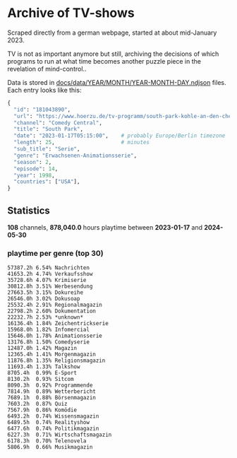 # Archive of TV-shows

Scraped directly from a german webpage, started at about mid-January 2023.

TV is not as important anymore but still, archiving the decisions of which programs to run at what time
becomes another puzzle piece in the revelation of mind-control.. 

Data is stored in [docs/data/YEAR/MONTH/YEAR-MONTH-DAY.ndjson](docs/data/) files. 
Each entry looks like this:

```python
{
  "id": "181043890", 
  "url": "https://www.hoerzu.de/tv-programm/south-park-kohle-an-den-chefkoch/bid_181043890/", 
  "channel": "Comedy Central", 
  "title": "South Park", 
  "date": "2023-01-17T05:15:00",    # probably Europe/Berlin timezone 
  "length": 25,                     # minutes 
  "sub_title": "Serie", 
  "genre": "Erwachsenen-Animationsserie", 
  "season": 2, 
  "episode": 14, 
  "year": 1998, 
  "countries": ["USA"],
}
```

## Statistics

**108** channels, **878,040.0** hours playtime between **2023-01-17** and **2024-05-30**


### playtime per genre (top 30)

    57387.2h 6.54% Nachrichten
    41653.2h 4.74% Verkaufsshow
    35728.6h 4.07% Krimiserie
    30812.8h 3.51% Werbesendung
    27663.5h 3.15% Dokureihe
    26546.0h 3.02% Dokusoap
    25532.4h 2.91% Regionalmagazin
    22798.2h 2.60% Dokumentation
    22232.7h 2.53% *unknown*
    16136.4h 1.84% Zeichentrickserie
    15968.0h 1.82% Infomercial
    15646.0h 1.78% Animationsserie
    13176.8h 1.50% Comedyserie
    12487.0h 1.42% Magazin
    12365.4h 1.41% Morgenmagazin
    11876.8h 1.35% Religionsmagazin
    11693.4h 1.33% Talkshow
    8705.4h  0.99% E-Sport
    8130.2h  0.93% Sitcom
    8090.3h  0.92% Programmende
    7814.9h  0.89% Wetterbericht
    7689.1h  0.88% Börsenmagazin
    7603.2h  0.87% Quiz
    7567.9h  0.86% Komödie
    6493.2h  0.74% Wissensmagazin
    6489.5h  0.74% Realityshow
    6477.6h  0.74% Politikmagazin
    6227.3h  0.71% Wirtschaftsmagazin
    6178.3h  0.70% Telenovela
    5806.9h  0.66% Musikmagazin
